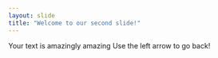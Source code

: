 ```yaml
---
layout: slide
title: "Welcome to our second slide!"
---
```

Your text is amazingly amazing
Use the left arrow to go back!
